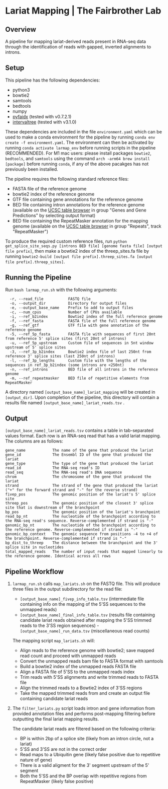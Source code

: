 # Lariat Mapping | The Fairbrother Lab

## Overview

A pipeline for mapping lariat-derived reads present in RNA-seq data through the identification of reads with gapped, inverted alignments to introns.

## Setup

This pipeline has the following dependencies:
- python3
- bowtie2
- samtools
- bedtools
- numpy
- [pyfaidx](https://pypi.org/project/pyfaidx/) (tested with v0.7.2.1)
- [intervaltree](https://pypi.org/project/intervaltree/) (tested with v3.1.0)

These dependencies are included in the file `environment.yaml` which can be used to make a conda environment for the pipeline by running `conda env create -f environment.yaml`. The environment can then be activated by running `conda activate larmap_env` before running scripts in the pipeline (RECOMMENDED).
For M1 mac users: please install packages `bowtie2`, `bedtools`, and `samtools` using the command `arch -arm64 brew install [package]` before running `conda`, if any of the above pacakges has not previously been installed.

The pipeline requires the following standard reference files: 
- FASTA file of the reference genome
- bowtie2 index of the reference genome
- GTF file containing gene annotations for the reference genome
- BED file containing intron annotations for the reference genome (available on the [UCSC table browser](https://genome.ucsc.edu/cgi-bin/hgTables) in group "Genes and Gene Predictions" by selecting output format)
- BED file containing the RepeatMasker annotation for the mapping genome (available on the [UCSC table browser](https://genome.ucsc.edu/cgi-bin/hgTables) in group "Repeats", track "RepeatMasker")

To produce the required custom reference files, run `python get_splice_site_seqs.py [introns BED file] [genome fasta file] [output file prefix]`, then make a bowtie2 index of the threep_sites.fa file by running `bowtie2-build [output file prefix].threep_sites.fa [output file prefix].threep_sites]`. 

## Running the Pipeline
Run `bash larmap_run.sh` with the following arguments:

      -r, --read_file           FASTQ file
      -o, --output_dir          Directory for output files
      -e, --output_base_name    Prefix to add to output files
      -c, --num_cpus            Number of CPUs available
      -i, --ref_b2index         Bowtie2 index of the full reference genome
      -f, --ref_fasta           FASTA file of the full reference genome
      -g, --ref_gtf             GTF file with gene annotation of the reference genome
      -5, --ref_5p_fasta        FASTA file with sequences of first 20nt from reference 5' splice sites (first 20nt of introns)
      -u, --ref_5p_upstream     Custom file of sequences in 5nt window upstream of 5' splice sites
      -3, --ref_3p_b2index      Bowtie2 index file of last 250nt from reference 3' splice sites (last 250nt of introns)
      -l, --ref_3p_lengths      Custom file with the lengths of the sequences in ref_3p_b2index (some introns are <250nt)
      -n, --ref_introns         BED file of all introns in the reference genome
      -m, --ref_repeatmasker    BED file of repetitive elements from RepeatMasker

A directory named `[output_base_name]_lariat_mapping` will be created in `[output_dir]`. Upon completion of the pipeline, this directory will contain a results file named `[output_base_name]_lariat_reads.tsv` .

## Output
`[output_base_name]_lariat_reads.tsv` contains a table in tab-separated values format. Each row is an RNA-seq read that has a valid lariat mapping.
The columns are as follows:

	gene_name            The name of the gene that produced the lariat
	gene_id              The Ensembl ID of the gene that produced the lariat
	gene_type            The type of the gene that produced the lariat 
	read_id              The RNA-seq read's ID
	read_seq             The RNA-seq read's DNA sequence
	chrom                The chromosome of the gene that produced the lariat
	strand               The strand of the gene that produced the lariat ("+" for the forward strand and "-" for the reverse strand)
	fivep_pos            The genomic position of the lariat's 5' splice site
	threep_pos           The genomic position of the closest 3' splice site that is downstream of the branchpoint
	bp_pos               The genomic position of the lariat's branchpoint 
	read_bp_nt           The nucleotide of the branchpoint according to the RNA-seq read's sequence. Reverse-complemented if strand is "-"
	genomic_bp_nt        The nucleotide of the branchpoint according to the reference genome. Reverse-complemented if strand is "-"
	genomic_bp_context   The genomic sequence from positions -4 to +4 of the branchpoint. Reverse-complemented if strand is "-"
	bp_dist_to_threep    The distance between the branchpoint and the 3' splice site in nucleotides
	total_mapped_reads   The number of input reads that mapped linearly to the reference genome. Identical across all rows



## Pipeline Workflow

1. `larmap_run.sh` calls `map_lariats.sh` on the FASTQ file. This will produce three files in the output subdirectory for the read file:
    - `[output_base_name]_fivep_info_table.tsv` (intermediate file containing info on the mapping of the 5'SS sequences to the unmapped reads)
    - `[output_base_name]_final_info_table.tsv` (results file containing candidate lariat reads obtained after mapping the 5'SS trimmed reads to the 3'SS region sequences)
    -`[output_base_name]_run_data.tsv` (miscellaneous read counts)

    The mapping script `map_lariats.sh` will:
    - Align reads to the reference genome with bowtie2; save mapped read count and proceed with unmapped reads
    - Convert the unmapped reads bam file to FASTA format with samtools
    - Build a bowtie2 index of the unmapped reads FASTA file
    - Align a FASTA file of 5'SS to the unmapped reads index
    - Trim reads with 5'SS alignments and write trimmed reads to FASTA file
    - Align the trimmed reads to a Bowtie2 index of 3'SS regions
    - Take the mapped trimmed reads from and create an output file containing candidate lariat reads

3. The `filter_lariats.py` script loads intron and gene information from provided annotation files and performs post-mapping filtering before outputting the final lariat mapping results. 

    The candidate lariat reads are filtered based on the following criteria:
   - BP is within 2bp of a splice site (likely from an intron circle, not a lariat)
   - 5'SS and 3'SS are not in the correct order
   - Read maps to a Ubiquitin gene (likely false positive due to repetitive nature of gene)
   - There is a valid aligment for the 3' segment upstream of the 5' segment
   - Both the 5'SS and the BP overlap with repetitive regions from RepeatMasker (likely false positive)
